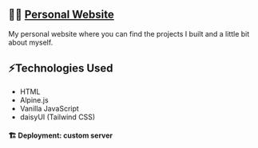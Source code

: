 ## 👨‍💻 [Personal Website](http://guidotti.solutions)

My personal website where you can find the projects I built and a little bit about myself.

## ⚡Technologies Used
- HTML
- Alpine.js
- Vanilla JavaScript
- daisyUI (Tailwind CSS)

#### 🏗️ Deployment: custom server


